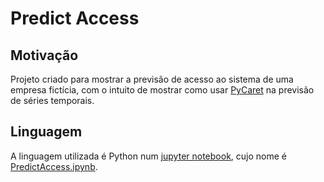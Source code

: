# Predict Access

## Motivação

Projeto criado para mostrar a previsão de acesso ao sistema de uma empresa fictícia, com o intuito de mostrar como usar [PyCaret](https://pycaret.org/) na previsão de séries temporais.

## Linguagem

A linguagem utilizada é Python num [jupyter notebook](https://jupyter.org/), cujo nome é [PredictAccess.ipynb](./PredictAccess.ipynb).
